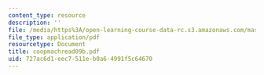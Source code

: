 ```yaml
---
content_type: resource
description: ''
file: /media/https%3A/open-learning-course-data-rc.s3.amazonaws.com/mas-965-special-topics-in-media-technology-cooperative-machines-fall-2003/727ac6d1eec7511eb0a64991f5c64670_coopmachread09b.pdf
file_type: application/pdf
resourcetype: Document
title: coopmachread09b.pdf
uid: 727ac6d1-eec7-511e-b0a6-4991f5c64670
---
```

